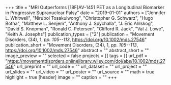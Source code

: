 +++
title = "MRI Outperforms [18F]AV-1451 PET as a Longitudinal Biomarker in Progressive Supranuclear Palsy"
date = "2019-01-01"
authors = ["Jennifer L. Whitwell", "Nirubol Tosakulwong", "Christopher G. Schwarz", "Hugo Botha", "Matthew L. Senjem", "Anthony J. Spychalla", "J. Eric Ahlskog", "David S. Knopman", "Ronald C. Petersen", "Clifford R. Jack", "Val J. Lowe", "Keith A. Josephs"]
publication_types = ["2"]
publication = "Movement Disorders, (34), 1, _pp. 105--113_, https://doi.org/10.1002/mds.27546"
publication_short = "Movement Disorders, (34), 1, _pp. 105--113_, https://doi.org/10.1002/mds.27546"
abstract = ""
abstract_short = ""
image_preview = ""
selected = false
projects = []
tags = []
url_pdf = "https://movementdisorders.onlinelibrary.wiley.com/doi/abs/10.1002/mds.27546"
url_preprint = ""
url_code = ""
url_dataset = ""
url_project = ""
url_slides = ""
url_video = ""
url_poster = ""
url_source = ""
math = true
highlight = true
[header]
image = ""
caption = ""
+++
